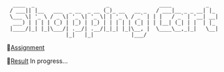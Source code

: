 ```
  ____  _                       _                ____           _   
 / ___|| |__   ___  _ __  _ __ (_)_ __   __ _   / ___|__ _ _ __| |_ 
 \___ \| '_ \ / _ \| '_ \| '_ \| | '_ \ / _` | | |   / _` | '__| __|
  ___) | | | | (_) | |_) | |_) | | | | | (_| | | |__| (_| | |  | |_ 
 |____/|_| |_|\___/| .__/| .__/|_|_| |_|\__, |  \____\__,_|_|   \__|
                   |_|   |_|            |___/                       
```

🎯[Assignment](https://www.theodinproject.com/lessons/node-path-react-new-shopping-cart)

🛒[Result]() In progress... 